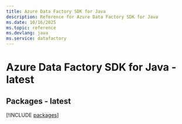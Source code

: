 ```yaml
---
title: Azure Data Factory SDK for Java
description: Reference for Azure Data Factory SDK for Java
ms.date: 10/16/2025
ms.topic: reference
ms.devlang: java
ms.service: datafactory
---
```

# Azure Data Factory SDK for Java - latest
## Packages - latest
[!INCLUDE [packages](data-factory-index.md)]